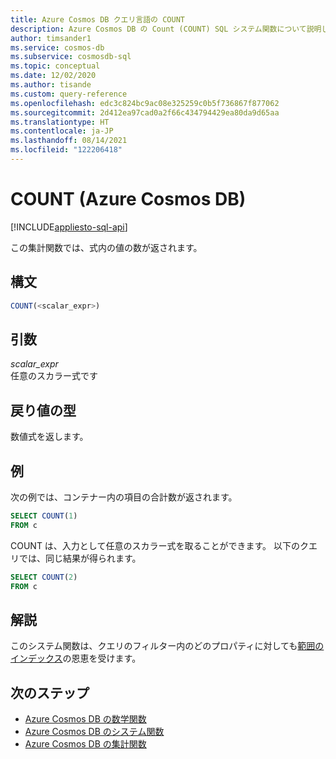 ```yaml
---
title: Azure Cosmos DB クエリ言語の COUNT
description: Azure Cosmos DB の Count (COUNT) SQL システム関数について説明します。
author: timsander1
ms.service: cosmos-db
ms.subservice: cosmosdb-sql
ms.topic: conceptual
ms.date: 12/02/2020
ms.author: tisande
ms.custom: query-reference
ms.openlocfilehash: edc3c824bc9ac08e325259c0b5f736867f877062
ms.sourcegitcommit: 2d412ea97cad0a2f66c434794429ea80da9d65aa
ms.translationtype: HT
ms.contentlocale: ja-JP
ms.lasthandoff: 08/14/2021
ms.locfileid: "122206418"
---
```

# <a name="count-azure-cosmos-db"></a>COUNT (Azure Cosmos DB)
[!INCLUDE[appliesto-sql-api](../includes/appliesto-sql-api.md)]

この集計関数では、式内の値の数が返されます。
  
## <a name="syntax"></a>構文
  
```sql
COUNT(<scalar_expr>)  
```  
  
## <a name="arguments"></a>引数
  
*scalar_expr*  
   任意のスカラー式です
  
## <a name="return-types"></a>戻り値の型
  
数値式を返します。  
  
## <a name="examples"></a>例
  
次の例では、コンテナー内の項目の合計数が返されます。
  
```sql
SELECT COUNT(1)
FROM c
``` 
COUNT は、入力として任意のスカラー式を取ることができます。 以下のクエリでは、同じ結果が得られます。

```sql
SELECT COUNT(2)
FROM c
```

## <a name="remarks"></a>解説

このシステム関数は、クエリのフィルター内のどのプロパティに対しても[範囲のインデックス](../index-policy.md#includeexclude-strategy)の恩恵を受けます。

## <a name="next-steps"></a>次のステップ

- [Azure Cosmos DB の数学関数](sql-query-mathematical-functions.md)
- [Azure Cosmos DB のシステム関数](sql-query-system-functions.md)
- [Azure Cosmos DB の集計関数](sql-query-aggregate-functions.md)